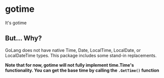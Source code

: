 # gotime
It's gotime

## But... Why?
GoLang does not have native Time, Date, LocalTime, LocalDate, or LocalDateTime types.
This package includes some stand-in replacements.

**Note that for now, gotime will not fully implement time.Time's functionality. You can get the base time by calling the `.GetTime()` function**